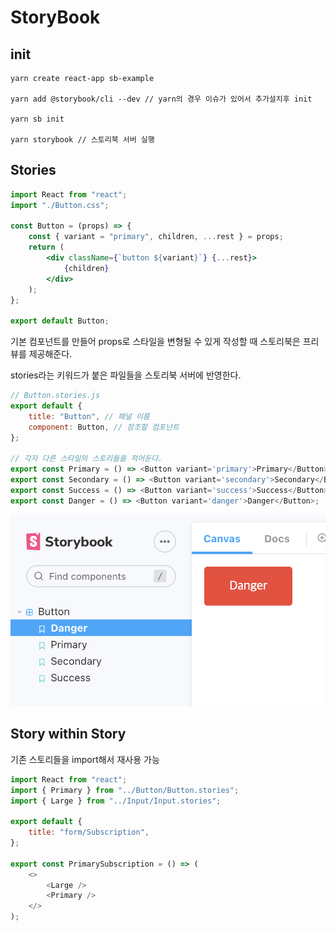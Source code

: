 # StoryBook

## init

```
yarn create react-app sb-example

yarn add @storybook/cli --dev // yarn의 경우 이슈가 있어서 추가설치후 init

yarn sb init

yarn storybook // 스토리북 서버 실행
```

## Stories

```jsx
import React from "react";
import "./Button.css";

const Button = (props) => {
	const { variant = "primary", children, ...rest } = props;
	return (
		<div className={`button ${variant}`} {...rest}>
			{children}
		</div>
	);
};

export default Button;
```

기본 컴포넌트를 만들어 props로 스타일을 변형될 수 있게 작성할 때 스토리북은 프리뷰를 제공해준다.

stories라는 키워드가 붙은 파일들을 스토리북 서버에 반영한다.

```js
// Button.stories.js
export default {
	title: "Button", // 패널 이름
	component: Button, // 참조할 컴포넌트
};

// 각자 다른 스타일의 스토리들을 적어둔다.
export const Primary = () => <Button variant='primary'>Primary</Button>;
export const Secondary = () => <Button variant='secondary'>Secondary</Button>;
export const Success = () => <Button variant='success'>Success</Button>;
export const Danger = () => <Button variant='danger'>Danger</Button>;
```

<img src="sb-1.png" />

## Story within Story

기존 스토리들을 import해서 재사용 가능

```js
import React from "react";
import { Primary } from "../Button/Button.stories";
import { Large } from "../Input/Input.stories";

export default {
	title: "form/Subscription",
};

export const PrimarySubscription = () => (
	<>
		<Large />
		<Primary />
	</>
);
```
